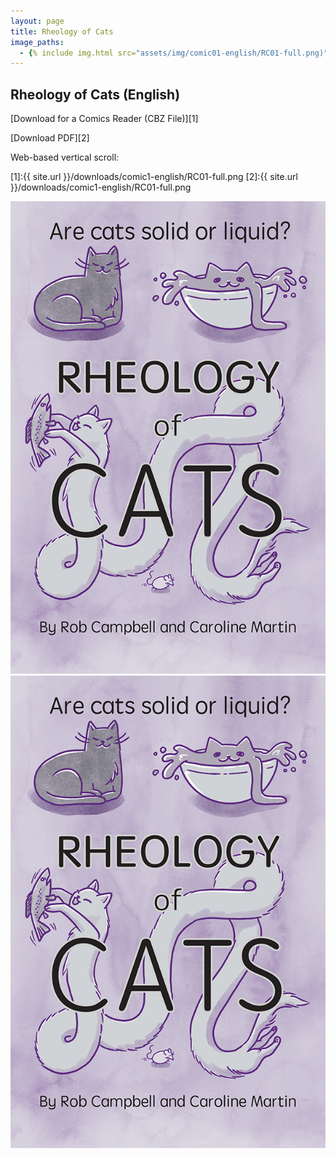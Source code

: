 ```yaml
---
layout: page
title: Rheology of Cats 
image_paths:
  - {% include img.html src="assets/img/comic01-english/RC01-full.png)" alt="front cover" %}
---
```

<div class="col-lg-12 text-center">
	<h2 class="section-heading text-uppercase">Rheology of Cats (English)</h2>
</div>


[Download for a Comics Reader (CBZ File)][1]

[Download PDF][2]

Web-based vertical scroll:


[1]:{{ site.url }}/downloads/comic1-english/RC01-full.png
[2]:{{ site.url }}/downloads/comic1-english/RC01-full.png


<div class="image-column">
  <img src="assets/img/comic01/comic01-english/RC01-full.png"
       alt="Front Cover"
       class="centered-image" />
  <img src="assets/img/comic01/comic01-english/RC01-full.png"
       alt="Front Cover"
       class="centered-image" />
</div>



